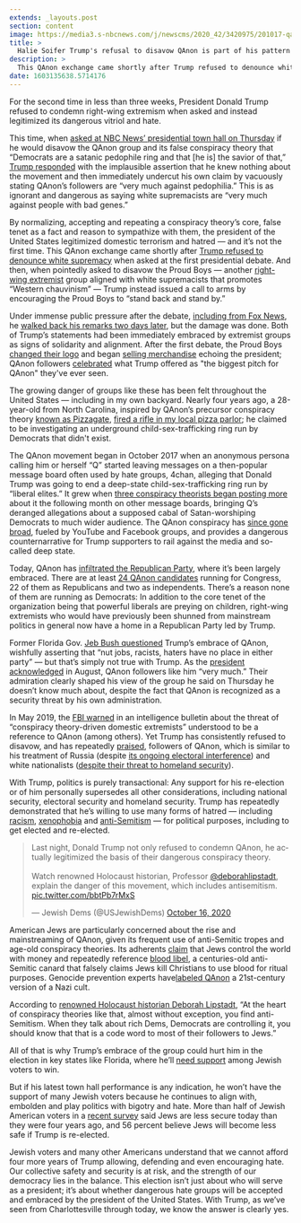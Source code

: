 ```yaml
--- 
extends: _layouts.post 
section: content 
image: https://media3.s-nbcnews.com/j/newscms/2020_42/3420975/201017-qanon-al-1335_e7205cd9c06770e63e8100dc66b6acf5.nbcnews-fp-1200-630.jpg 
title: > 
  Halie Soifer Trump's refusal to disavow QAnon is part of his pattern of encouraging hate for political gain 
description: > 
  This QAnon exchange came shortly after Trump refused to denounce white supremacy when asked at the first presidential debate.Both of Trump’s statements had been immediately embraced by extremist groups as signs of solidarity and alignment.After the first debate, the Proud Boys changed their logo and began selling merchandise echoing the president; QAnon followers celebrated what Trump offered as "the biggest pitch for QAnon" they've ever seen.Last night, Donald Trump not only refused to condemn QAnon, he actually legitimized the basis of their dangerous conspiracy theory.Jewish voters and many other Americans understand that we cannot afford four more years of Trump allowing, defending and even encouraging hate. 
date: 1603135638.5714176 
--- 
```

<div><p class="endmarkEnabled">For the second time in less than three weeks, President Donald Trump refused to condemn right-wing extremism when asked and instead legitimized its dangerous vitriol and hate.</p><p class="endmarkEnabled">This time, when <a href="https://www.nbcnews.com/video/trump-denounces-white-supremacy-sidesteps-question-on-qanon-93935685787">asked at NBC News&#8217; presidential town hall on Thursday</a> if he would disavow the QAnon group and its false conspiracy theory that &#8220;Democrats are a satanic pedophile ring and that [he is] the savior of that,&#8221; <a href="https://www.cnn.com/2020/10/15/politics/donald-trump-qanon-town-hall/index.html" target="_blank">Trump responded</a> with the implausible assertion that he knew nothing about the movement and then immediately undercut his own claim by vacuously stating QAnon&#8217;s followers are &#8220;very much against pedophilia.&#8221; This is as ignorant and dangerous as saying white supremacists are &#8220;very much against people with bad genes.&#8221;</p><p class="endmarkEnabled">By normalizing, accepting and repeating a conspiracy theory&#8217;s core, false tenet as a fact and reason to sympathize with them, the president of the United States legitimized domestic terrorism and hatred &#8212; and it&#8217;s not the first time. This QAnon exchange came shortly after <a href="https://www.npr.org/2020/09/30/918483794/from-debate-stage-trump-declines-to-denounce-white-supremacy" target="_blank">Trump refused to denounce white supremacy</a> when asked at the first presidential debate. And then, when pointedly asked to disavow the Proud Boys &#8212; another <a href="https://www.adl.org/proudboys">right-wing extremist</a> group aligned with white supremacists that promotes &#8220;Western chauvinism&#8221; &#8212; Trump instead issued a call to arms by encouraging the Proud Boys to &#8220;stand back and stand by.&#8221;</p><p></p><p id="taboolaReadMoreBelow"></p><p class="endmarkEnabled">Under immense public pressure after the debate, <a href="https://www.thewrap.com/donald-trump-brian-kilmeade-debate-performance-white-supremacists-fox-and-friends-response/">including from Fox News</a>, he <a href="https://www.reuters.com/article/us-usa-election-trump-proudboys/trump-says-he-condemns-all-white-supremacists-including-proud-boys-idUSKBN26N09B">walked back his remarks two days later</a>, but the damage was done. Both of Trump&#8217;s statements had been immediately embraced by extremist groups as signs of solidarity and alignment. After the first debate, the Proud Boys <a href="https://www.newsweek.com/proud-boys-stand-trump-debate-1535240" target="_blank">changed their logo</a> and began <a href="https://www.cbsnews.com/news/stand-back-and-stand-by-proud-boys-merchandise-amazon/" target="_blank">selling merchandise</a> echoing the president; QAnon followers <a href="https://www.washingtonpost.com/technology/2020/10/16/qanon-trump-conspiracy/">celebrated</a> what Trump offered as "the biggest pitch for QAnon" they've ever seen.</p><p class="endmarkEnabled">The growing danger of groups like these has been felt throughout the United States &#8212; including in my own backyard. Nearly four years ago, a 28-year-old from North Carolina, inspired by QAnon&#8217;s precursor conspiracy theory <a href="https://time.com/4590255/pizzagate-fake-news-what-to-know/">known as Pizzagate</a>, <a href="https://www.washingtonpost.com/news/local/wp/2016/12/04/d-c-police-respond-to-report-of-a-man-with-a-gun-at-comet-ping-pong-restaurant/">fired a rifle in my local pizza parlor</a>; he claimed to be investigating an underground child-sex-trafficking ring run by Democrats that didn't exist.</p><p class="endmarkEnabled">The QAnon movement began in October 2017 when an anonymous persona calling him or herself &#8220;Q&#8221; started leaving messages on a then-popular message board often used by hate groups, 4chan, alleging that Donald Trump was going to end a deep-state child-sex-trafficking ring run by &#8220;liberal elites.&#8221; It grew when <a href="https://www.nbcnews.com/tech/tech-news/how-three-conspiracy-theorists-took-q-sparked-qanon-n900531" target="_blank">three conspiracy theorists began posting more</a> about it the following month on other message boards, bringing Q&#8217;s deranged allegations about a supposed cabal of Satan-worshiping Democrats to much wider audience. The QAnon conspiracy has <a href="https://www.motherjones.com/politics/2020/08/qanon-mainstream/">since gone broad</a>, fueled by YouTube and Facebook groups, and provides a dangerous counternarrative for Trump supporters to rail against the media and so-called deep state.</p><p class="endmarkEnabled">Today, QAnon has <a href="https://www.businessinsider.com/how-qanon-infiltrated-the-gop-2020-10" target="_blank">infiltrated the Republican Party</a>, where it&#8217;s been largely embraced. There are at least <a href="https://nymag.com/intelligencer/2020/09/qanon-republican-party-congress.html">24 QAnon candidates</a> running for Congress, 22 of them as Republicans and two as independents. There&#8217;s a reason none of them are running as Democrats: In addition to the core tenet of the organization being that powerful liberals are preying on children, right-wing extremists who would have previously been shunned from mainstream politics in general now have a home in a Republican Party led by Trump.</p><p></p><p class="endmarkEnabled">Former Florida Gov. <a href="https://www.chicagotribune.com/nation-world/ct-nw-trump-qanon-conspiracy-theory-20200820-m6oeff7wojf77dyeupvl7u6xbu-story.html" target="_blank">Jeb Bush questioned</a> Trump&#8217;s embrace of QAnon, wishfully asserting that &#8220;nut jobs, racists, haters have no place in either party&#8221; &#8212; but that&#8217;s simply not true with Trump. As the <a href="https://www.washingtonpost.com/politics/2020/08/19/trump-gives-more-oxygen-dangerous-qanon-movement-they-like-me-very-much/" target="_blank">president acknowledged</a> in August, QAnon followers like him &#8220;very much.&#8221; Their admiration clearly shaped his view of the group he said on Thursday he doesn&#8217;t know much about, despite the fact that QAnon is recognized as a security threat by his own administration.</p><p class="opinary-widget-embed"></p><p class="endmarkEnabled">In May 2019, the <a href="https://news.yahoo.com/fbi-documents-conspiracy-theories-terrorism-160000507.html" target="_blank">FBI warned</a> in an intelligence bulletin about the threat of &#8220;conspiracy theory-driven domestic extremists&#8221; understood to be a reference to QAnon (among others). Yet Trump has consistently refused to disavow, and has repeatedly <a href="https://www.chicagotribune.com/nation-world/ct-nw-trump-qanon-conspiracy-theory-20200820-m6oeff7wojf77dyeupvl7u6xbu-story.html">praised</a>, followers of QAnon, which is similar to his treatment of Russia (despite <a href="https://www.nytimes.com/2020/09/09/us/politics/homeland-security-russia-trump.html">its ongoing electoral interference</a>) and white nationalists (<a href="https://www.politico.com/news/2020/09/17/fbi-director-russia-election-meddling-416839">despite their threat to homeland security</a>).</p><p class="endmarkEnabled">With Trump, politics is purely transactional: Any support for his re-election or of him personally supersedes all other considerations, including national security, electoral security and homeland security. Trump has repeatedly demonstrated that he&#8217;s willing to use many forms of hatred &#8212; including <a href="https://www.vox.com/2016/7/25/12270880/donald-trump-racist-racism-history">racism</a>, <a href="https://www.businessinsider.com/trump-uses-racism-xenophobia-to-get-base-excited-for-2020-2019-7">xenophobia</a> and <a href="https://www.washingtonpost.com/opinions/anti-semitism-is-no-longer-an-undertone-of-trumps-campaign-its-the-melody/2016/11/07/b1ad6e22-a50a-11e6-8042-f4d111c862d1_story.html">anti-Semitism</a> &#8212; for political purposes, including to get elected and re-elected.</p><blockquote class="twitter-tweet"><p lang="en" dir="ltr">Last night, Donald Trump not only refused to condemn QAnon, he actually legitimized the basis of their dangerous conspiracy theory.<br><br>Watch renowned Holocaust historian, Professor <a href="https://twitter.com/deborahlipstadt?ref_src=twsrc%5Etfw">@deborahlipstadt</a>, explain the danger of this movement, which includes antisemitism. <a href="https://t.co/bbtPb7rMxS">pic.twitter.com/bbtPb7rMxS</a></p>&#8212; Jewish Dems (@USJewishDems) <a href="https://twitter.com/USJewishDems/status/1317119895214096387?ref_src=twsrc%5Etfw">October 16, 2020</a></blockquote> <p class="endmarkEnabled">American Jews are particularly concerned about the rise and mainstreaming of QAnon, given its frequent use of anti-Semitic tropes and age-old conspiracy theories. Its adherents <a href="https://www.timesofisrael.com/qanon-is-an-old-form-of-anti-semitism-in-a-new-package-say-experts/">claim</a> that Jews control the world with money and repeatedly reference <a href="https://www.adl.org/education/resources/glossary-terms/blood-libel">blood libel</a>, a centuries-old anti-Semitic canard that falsely claims Jews kill Christians to use blood for ritual purposes. Genocide prevention experts have<a href="https://www.justsecurity.org/72339/qanon-is-a-nazi-cult-rebranded/" target="_blank">labeled QAnon</a> a 21st-century version of a Nazi cult.</p><p></p><p class="endmarkEnabled">According to <a href="https://twitter.com/USJewishDems/status/1317119895214096387?s=20" target="_blank">renowned Holocaust historian Deborah Lipstadt</a>, &#8220;At the heart of conspiracy theories like that, almost without exception, you find anti-Semitism. When they talk about rich Dems, Democrats are controlling it, you should know that that is a code word to most of their followers to Jews.&#8221;</p><p class="endmarkEnabled">All of that is why Trump&#8217;s embrace of the group could hurt him in the election in key states like Florida, where he&#8217;ll <a href="https://www.sun-sentinel.com/florida-jewish-journal/fl-jj-jewish-republicans-democrats-watch-florida-20200818-gcutdgsojbfylnh7vbib62fal4-story.html">need support</a> among Jewish voters to win.</p><p class="endmarkEnabled">But if his latest town hall performance is any indication, he won&#8217;t have the support of many Jewish voters because he continues to align with, embolden and play politics with bigotry and hate. More than half of Jewish American voters in a <a href="https://www.jewishelectorateinstitute.org/2020-national-survey-of-likely-jewish-voters/" target="_blank">recent survey</a> said Jews are less secure today than they were four years ago, and 56 percent believe Jews will become less safe if Trump is re-elected.</p><p></p><p class="endmarkEnabled">Jewish voters and many other Americans understand that we cannot afford four more years of Trump allowing, defending and even encouraging hate. Our collective safety and security is at risk, and the strength of our democracy lies in the balance. This election isn&#8217;t just about who will serve as a president; it&#8217;s about whether dangerous hate groups will be accepted and embraced by the president of the United States. With Trump, as we&#8217;ve seen from Charlottesville through today, we know the answer is clearly yes.</p></div>